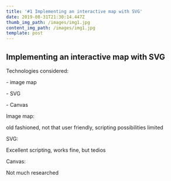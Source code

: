 ```yaml
---
title: '#1 Implementing an interactive map with SVG'
date: 2019-08-31T21:30:14.447Z
thumb_img_path: /images/img1.jpg
content_img_path: /images/img1.jpg
template: post
---
```

## Implementing an interactive map with SVG



Technologies considered:

\- image map

\- SVG

\- Canvas



Image map:

old fashioned, not that user friendly, scripting possibilities limited



SVG:

Excellent scripting, works fine, but tedios



Canvas:

Not much researched
